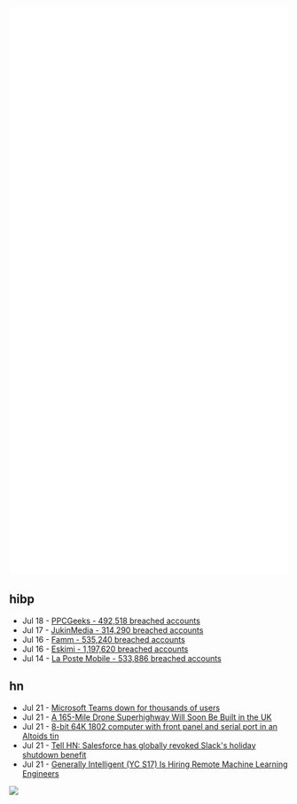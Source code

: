 ![Metrics](https://raw.githubusercontent.com/phixion/phixion/master/metrics.svg)

## hibp

<!--
for https://github.com/phixion/phixion/blob/main/.github/workflows/feeds.yml
-->
<!--START_SECTION:haveibeenpwnd-->
- Jul 18 - [PPCGeeks - 492,518 breached accounts](https://haveibeenpwned.com/PwnedWebsites#PPCGeeks)
- Jul 17 - [JukinMedia - 314,290 breached accounts](https://haveibeenpwned.com/PwnedWebsites#JukinMedia)
- Jul 16 - [Famm - 535,240 breached accounts](https://haveibeenpwned.com/PwnedWebsites#Famm)
- Jul 16 - [Eskimi - 1,197,620 breached accounts](https://haveibeenpwned.com/PwnedWebsites#Eskimi)
- Jul 14 - [La Poste Mobile - 533,886 breached accounts](https://haveibeenpwned.com/PwnedWebsites#LaPosteMobile)
<!--END_SECTION:haveibeenpwnd-->

## hn

<!--
for https://github.com/phixion/phixion/blob/main/.github/workflows/feeds.yml
-->
<!--START_SECTION:hn-->
- Jul 21 - [Microsoft Teams down for thousands of users](https://www.reuters.com/article/microsoft-outages-idCAKBN2OW03G)
- Jul 21 - [A 165-Mile Drone Superhighway Will Soon Be Built in the UK](https://singularityhub.com/2022/07/20/a-165-mile-drone-superhighway-will-soon-be-built-in-the-uk/)
- Jul 21 - [8-bit 64K 1802 computer with front panel and serial port in an Altoids tin](http://www.sunrise-ev.com/1802.htm)
- Jul 21 - [Tell HN: Salesforce has globally revoked Slack's holiday shutdown benefit](https://news.ycombinator.com/item?id=32174596)
- Jul 21 - [Generally Intelligent (YC S17) Is Hiring Remote Machine Learning Engineers](https://news.ycombinator.com/item?id=32174543)
<!--END_SECTION:hn-->

<!--
for https://yhype.me
-->
![](https://hit.yhype.me/github/profile?user_id=13013670)
